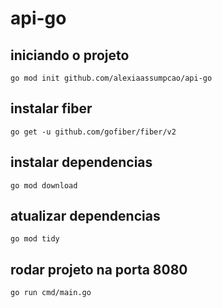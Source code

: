 # api-go


## iniciando o projeto
```
go mod init github.com/alexiaassumpcao/api-go
```

## instalar fiber
```
go get -u github.com/gofiber/fiber/v2
```

## instalar dependencias 
```
go mod download
```

## atualizar dependencias
```
go mod tidy
```

## rodar projeto na porta 8080
```
go run cmd/main.go
```
